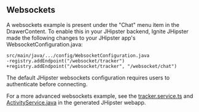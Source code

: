 ## Websockets

A websockets example is present under the "Chat" menu item in the DrawerContent.  To enable this in your JHipster backend, Ignite JHipster made the following changes to your JHipster app's WebsocketConfiguration.java:

    src/main/java/.../config/WebsocketConfiguration.java
    -registry.addEndpoint("/websocket/tracker")
    +registry.addEndpoint("/websocket/tracker", "/websocket/chat")

The default JHipster websockets configuration requires users to authenticate before connecting.

For a more advanced websockets example, see the [tracker.service.ts][1] and [ActivityService.java][2] in the generated JHipster webapp.

[1]: https://github.com/jhipster/jhipster-sample-app-websocket/blob/master/src/main/webapp/app/core/tracker/tracker.service.ts
[2]: https://github.com/jhipster/jhipster-sample-app-websocket/blob/master/src/main/java/io/github/jhipster/sample/web/websocket/ActivityService.java
